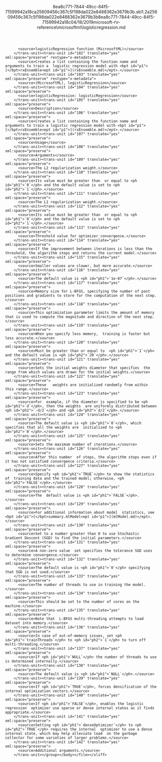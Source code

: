 <?xml version="1.0"?><xliff version="1.2" xmlns="urn:oasis:names:tc:xliff:document:1.2" xmlns:xsi="http://www.w3.org/2001/XMLSchema-instance" xsi:schemaLocation="urn:oasis:names:tc:xliff:document:1.2 xliff-core-1.2-transitional.xsd"><file datatype="xml" original="logisticregression.md" source-language="en-US" target-language="en-US"><header><tool tool-id="mdxliff" tool-name="mdxliff" tool-version="1.0-d1654b2" tool-company="Microsoft" /><xliffext:skl_file_name xmlns:xliffext="urn:microsoft:content:schema:xliffextensions">8ea8c771-7844-49cc-84f5-71599942a18ca25609456c367c5f198da022e8488362e3679b3b.skl</xliffext:skl_file_name><xliffext:version xmlns:xliffext="urn:microsoft:content:schema:xliffextensions">1.2</xliffext:version><xliffext:ms.openlocfilehash xmlns:xliffext="urn:microsoft:content:schema:xliffextensions">a25609456c367c5f198da022e8488362e3679b3b</xliffext:ms.openlocfilehash><xliffext:ms.sourcegitcommit xmlns:xliffext="urn:microsoft:content:schema:xliffextensions">8ea8c771-7844-49cc-84f5-71599942a18c</xliffext:ms.sourcegitcommit><xliffext:ms.lasthandoff xmlns:xliffext="urn:microsoft:content:schema:xliffextensions">04/18/2019</xliffext:ms.lasthandoff><xliffext:ms.openlocfilepath xmlns:xliffext="urn:microsoft:content:schema:xliffextensions">microsoft-r\r-reference\microsoftml\logisticregression.md</xliffext:ms.openlocfilepath></header><body><group id="content" extype="content"><trans-unit id="101" translate="yes" xml:space="preserve" restype="x-metadata">
          <source>logisticRegression function (MicrosoftML)</source>
        </trans-unit><trans-unit id="102" translate="yes" xml:space="preserve" restype="x-metadata">
          <source>Creates a list containing the function name and arguments to train a  logistic regression model with <bpt id="p1">[</bpt>rxEnsemble<ept id="p1">](rxEnsemble.md)</ept>.</source>
        </trans-unit><trans-unit id="103" translate="yes" xml:space="preserve" restype="x-metadata">
          <source>(MicrosoftML), logisticRegression</source>
        </trans-unit><trans-unit id="104" translate="yes" xml:space="preserve">
          <source>logisticRegression: logisticRegression</source>
        </trans-unit><trans-unit id="105" translate="yes" xml:space="preserve">
          <source>Description</source>
        </trans-unit><trans-unit id="106" translate="yes" xml:space="preserve">
          <source>Creates a list containing the function name and arguments to train a logistic regression model with <bpt id="p1">[</bpt>rxEnsemble<ept id="p1">](rxEnsemble.md)</ept>.</source>
        </trans-unit><trans-unit id="107" translate="yes" xml:space="preserve">
          <source>Usage</source>
        </trans-unit><trans-unit id="108" translate="yes" xml:space="preserve">
          <source>Arguments</source>
        </trans-unit><trans-unit id="109" translate="yes" xml:space="preserve">
          <source>The L2 regularization weight.</source>
        </trans-unit><trans-unit id="110" translate="yes" xml:space="preserve">
          <source>Its value must be greater than  or equal to <ph id="ph1">`0`</ph> and the default value is set to <ph id="ph2">`1`</ph>.</source>
        </trans-unit><trans-unit id="111" translate="yes" xml:space="preserve">
          <source>The L1 regularization weight.</source>
        </trans-unit><trans-unit id="112" translate="yes" xml:space="preserve">
          <source>Its value must be greater than  or equal to <ph id="ph1">`0`</ph> and the default value is set to <ph id="ph2">`1`</ph>.</source>
        </trans-unit><trans-unit id="113" translate="yes" xml:space="preserve">
          <source>Threshold value for optimizer convergence.</source>
        </trans-unit><trans-unit id="114" translate="yes" xml:space="preserve">
          <source>If the improvement between iterations is less than the threshold, the algorithm stops and returns the current model.</source>
        </trans-unit><trans-unit id="115" translate="yes" xml:space="preserve">
          <source>Smaller values are slower, but more accurate.</source>
        </trans-unit><trans-unit id="116" translate="yes" xml:space="preserve">
          <source>The default value is <ph id="ph1">`1e-07`</ph>.</source>
        </trans-unit><trans-unit id="117" translate="yes" xml:space="preserve">
          <source>Memory size for L-BFGS, specifying the number of past positions and gradients to store for the computation of the next step.</source>
        </trans-unit><trans-unit id="118" translate="yes" xml:space="preserve">
          <source>This optimization parameter limits the amount of memory that is used to compute the magnitude and direction of the next step.</source>
        </trans-unit><trans-unit id="119" translate="yes" xml:space="preserve">
          <source>When you specify less memory,  training is faster but less accurate.</source>
        </trans-unit><trans-unit id="120" translate="yes" xml:space="preserve">
          <source>Must be greater than or equal to  <ph id="ph1">`1`</ph> and the default value is <ph id="ph2">`20`</ph>.</source>
        </trans-unit><trans-unit id="121" translate="yes" xml:space="preserve">
          <source>Sets the initial weights diameter that specifies  the range from which values are drawn for the initial weights.</source>
        </trans-unit><trans-unit id="122" translate="yes" xml:space="preserve">
          <source>These   weights are initialized randomly from within this range.</source>
        </trans-unit><trans-unit id="123" translate="yes" xml:space="preserve">
          <source>For  example, if the diameter is specified to be <ph id="ph1">`d`</ph>, then the weights  are uniformly distributed between <ph id="ph2">`-d/2`</ph> and <ph id="ph3">`d/2`</ph>.</source>
        </trans-unit><trans-unit id="124" translate="yes" xml:space="preserve">
          <source>The default value is <ph id="ph1">`0`</ph>, which specifies that all the weights are  initialized to <ph id="ph2">`0`</ph>.</source>
        </trans-unit><trans-unit id="125" translate="yes" xml:space="preserve">
          <source>Sets the maximum number of iterations.</source>
        </trans-unit><trans-unit id="126" translate="yes" xml:space="preserve">
          <source>After this number  of steps, the algorithm stops even if it has not satisfied convergence criteria.</source>
        </trans-unit><trans-unit id="127" translate="yes" xml:space="preserve">
          <source>Specify <ph id="ph1">`TRUE`</ph> to show the statistics of  training data and the trained model; otherwise, <ph id="ph2">`FALSE`</ph>.</source>
        </trans-unit><trans-unit id="128" translate="yes" xml:space="preserve">
          <source>The  default value is <ph id="ph1">`FALSE`</ph>.</source>
        </trans-unit><trans-unit id="129" translate="yes" xml:space="preserve">
          <source>For additional information about model  statistics, see <bpt id="p1">[</bpt>summary.mlModel<ept id="p1">](mlModel.md)</ept>.</source>
        </trans-unit><trans-unit id="130" translate="yes" xml:space="preserve">
          <source>Set to a number greater than 0 to use Stochastic Gradient Descent (SGD) to find the initial parameters.</source>
        </trans-unit><trans-unit id="131" translate="yes" xml:space="preserve">
          <source>A non-zero value  set specifies the tolerance SGD uses to determine convergence.</source>
        </trans-unit><trans-unit id="132" translate="yes" xml:space="preserve">
          <source>The default value is <ph id="ph1">`0`</ph> specifying that SGD is not used.</source>
        </trans-unit><trans-unit id="133" translate="yes" xml:space="preserve">
          <source>The number of threads to use in training the model.</source>
        </trans-unit><trans-unit id="134" translate="yes" xml:space="preserve">
          <source>This should be set to the number of cores on the machine.</source>
        </trans-unit><trans-unit id="135" translate="yes" xml:space="preserve">
          <source>Note that  L-BFGS multi-threading attempts to load dataset into memory.</source>
        </trans-unit><trans-unit id="136" translate="yes" xml:space="preserve">
          <source>In case of out-of-memory issues, set <ph id="ph1">`trainThreads`</ph> to <ph id="ph2">`1`</ph> to turn off multi-threading.</source>
        </trans-unit><trans-unit id="137" translate="yes" xml:space="preserve">
          <source>If <ph id="ph1">`NULL`</ph> the number of threads to use is determined internally.</source>
        </trans-unit><trans-unit id="138" translate="yes" xml:space="preserve">
          <source>The default value is <ph id="ph1">`NULL`</ph>.</source>
        </trans-unit><trans-unit id="139" translate="yes" xml:space="preserve">
          <source>If <ph id="ph1">`TRUE`</ph>, forces densification of the internal optimization vectors.</source>
        </trans-unit><trans-unit id="140" translate="yes" xml:space="preserve">
          <source>If <ph id="ph1">`FALSE`</ph>, enables the logistic regression  optimizer use sparse or dense internal states as it finds appropriate.</source>
        </trans-unit><trans-unit id="141" translate="yes" xml:space="preserve">
          <source>Setting <ph id="ph1">`denseOptimizer`</ph> to <ph id="ph2">`TRUE`</ph> requires the internal  optimizer to use a dense internal state, which may help alleviate load  on the garbage collector for some varieties of larger problems.</source>
        </trans-unit><trans-unit id="142" translate="yes" xml:space="preserve">
          <source>Additional arguments.</source>
        </trans-unit></group></body></file></xliff>